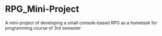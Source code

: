 # RPG_Mini-Project
A mini-project of developing a small console-based RPG as a hometask for programming course of 3rd semester

